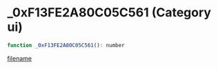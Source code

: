 # _0xF13FE2A80C05C561 (Category ui)

```js
function _0xF13FE2A80C05C561(): number
```

[filename](_0xF13FE2A80C05C561_m.md ':include')